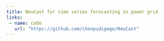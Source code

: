 ```yaml
---
title: NeuCast for time series forecasting in power grid
links: 
 - name: code
   url: "https://github.com/chenpudigege/NeuCast"
---
```

